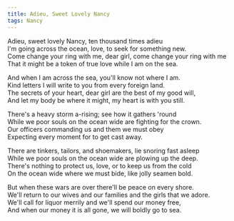 ```yaml
---  
title: Adieu, Sweet Lovely Nancy
tags: Nancy
---  
```

  
Adieu, sweet lovely Nancy, ten thousand times adieu  
I'm going across the ocean, love, to seek for something new.  
Come change your ring with me, dear girl, come change your ring with me  
That it might be a token of true love while I am on the sea.  
  
And when I am across the sea, you'll know not where I am.  
Kind letters I will write to you from every foreign land.  
The secrets of your heart, dear girl are the best of my good will,  
And let my body be where it might, my heart is with you still.  
  
There's a heavy storm a-rising; see how it gathers 'round  
While we poor souls on the ocean wide are fighting for the crown.  
Our officers commanding us and them we must obey  
Expecting every moment for to get cast away.  
  
There are tinkers, tailors, and shoemakers, lie snoring fast asleep  
While we poor souls on the ocean wide are plowing up the deep.  
There's nothing to protect us, love, or to keep us from the cold  
On the ocean wide where we must bide, like jolly seamen bold.  
  
But when these wars are over there'll be peace on every shore.  
We'll return to our wives and our families and the girls that we adore.  
We'll call for liquor merrily and we'll spend our money free,  
And when our money it is all gone, we will boldly go to sea.  